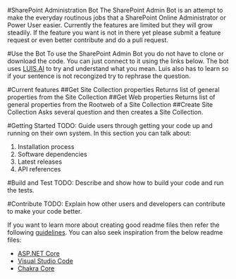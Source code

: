 #SharePoint Administration Bot
The SharePoint Admin Bot is an attempt to make the everyday routinous jobs that a SharePoint Online Administrator or Power User easier.
Currently the features are limited but they will grow steadily. If the feature you want is not in there yet please submit a feature request or even better contribute and do a pull request.

#Use the Bot
To use the SharePoint Admin Bot you do not have to clone or download the code. You can just connect to it using the links below.
The bot uses [LUIS.AI](https://www.luis.ai) to try and understand what you mean. Luis also has to learn so if your sentence is not recongized try to rephrase the question.



#Current features
##Get Site Collection properties
Returns list of general properties from the Site Collection
##Get Web properties
Returns list of general properties from the Rootweb of a Site Collection
##Create Site Collection
Asks several question and then creates a Site Collection.




#Getting Started
TODO: Guide users through getting your code up and running on their own system. In this section you can talk about:
1.	Installation process
2.	Software dependencies
3.	Latest releases
4.	API references

#Build and Test
TODO: Describe and show how to build your code and run the tests. 

#Contribute
TODO: Explain how other users and developers can contribute to make your code better. 

If you want to learn more about creating good readme files then refer the following [guidelines](https://www.visualstudio.com/en-us/docs/git/create-a-readme). You can also seek inspiration from the below readme files:
- [ASP.NET Core](https://github.com/aspnet/Home)
- [Visual Studio Code](https://github.com/Microsoft/vscode)
- [Chakra Core](https://github.com/Microsoft/ChakraCore)